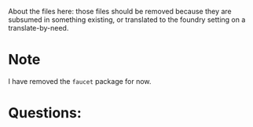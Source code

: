 About the files here: those files should be removed because they are subsumed in something existing, or translated to the foundry setting on a translate-by-need.

# Note

I have removed the `faucet` package for now.

# Questions:
